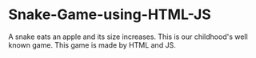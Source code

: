 # Snake-Game-using-HTML-JS
A snake eats an apple and its size increases. This is our childhood's well known game. This game is made by HTML and JS. 

